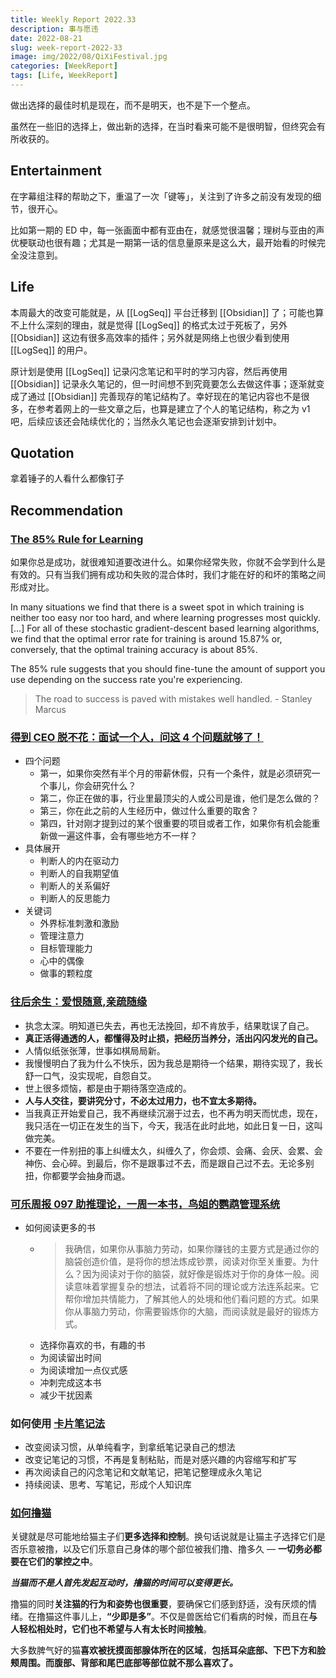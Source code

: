 ```yaml
---
title: Weekly Report 2022.33
description: 事与愿违
date: 2022-08-21
slug: week-report-2022-33
image: img/2022/08/QiXiFestival.jpg
categories: [WeekReport]
tags: [Life, WeekReport]
---
```


做出选择的最佳时机是现在，而不是明天，也不是下一个整点。

虽然在一些旧的选择上，做出新的选择，在当时看来可能不是很明智，但终究会有所收获的。

## Entertainment

在字幕组注释的帮助之下，重温了一次「键等」，关注到了许多之前没有发现的细节，很开心。

比如第一期的 ED 中，每一张画面中都有亚由在，就感觉很温馨；理树与亚由的声优梗联动也很有趣；尤其是一期第一话的信息量原来是这么大，最开始看的时候完全没注意到。

## Life

本周最大的改变可能就是，从 [[LogSeq]] 平台迁移到 [[Obsidian]] 了；可能也算不上什么深刻的理由，就是觉得 [[LogSeq]] 的格式太过于死板了，另外 [[Obsidian]] 这边有很多高效率的插件；另外就是网络上也很少看到使用 [[LogSeq]] 的用户。

原计划是使用 [[LogSeq]] 记录闪念笔记和平时的学习内容，然后再使用 [[Obsidian]] 记录永久笔记的，但一时间想不到究竟要怎么去做这件事；逐渐就变成了通过 [[Obsidian]] 完善现存的笔记结构了。幸好现在的笔记内容也不是很多，在参考着网上的一些文章之后，也算是建立了个人的笔记结构，称之为 v1 吧，后续应该还会陆续优化的；当然永久笔记也会逐渐安排到计划中。

## Quotation

拿着锤子的人看什么都像钉子

## Recommendation

### [The 85% Rule for Learning](https://www.scotthyoung.com/blog/2022/07/05/85-percent-rule/)

如果你总是成功，就很难知道要改进什么。如果你经常失败，你就不会学到什么是有效的。只有当我们拥有成功和失败的混合体时，我们才能在好的和坏的策略之间形成对比。

In many situations we find that there is a sweet spot in which training is neither too easy nor too hard, and where learning progresses most quickly. […] For all of these stochastic gradient-descent based learning algorithms, we find that the optimal error rate for training is around 15.87% or, conversely, that the optimal training accuracy is about 85%.

The 85% rule suggests that you should fine-tune the amount of support you use depending on the success rate you're experiencing.

> The road to success is paved with mistakes well handled. - Stanley Marcus

### [得到 CEO 脱不花：面试一个人，问这 4 个问题就够了！](https://mp.weixin.qq.com/s/EIw6J4fVCeQu4IYiWEPVYA)

- 四个问题
  - 第一，如果你突然有半个月的带薪休假，只有一个条件，就是必须研究一个事儿，你会研究什么？
  - 第二，你正在做的事，行业里最顶尖的人或公司是谁，他们是怎么做的？
  - 第三，你在此之前的人生经历中，做过什么重要的取舍？
  - 第四，针对刚才提到过的某个很重要的项目或者工作，如果你有机会能重新做一遍这件事，会有哪些地方不一样？
- 具体展开
  - 判断人的内在驱动力
  - 判断人的自我期望值
  - 判断人的关系偏好
  - 判断人的反思能力
- 关键词
  - 外界标准刺激和激励
  - 管理注意力
  - 目标管理能力
  - 心中的偶像
  - 做事的颗粒度

### [往后余生：爱恨随意,亲疏随缘](https://mp.weixin.qq.com/s/Q-sc6zfLfWjG9Gzi1YyBzQ)

- 执念太深。明知道已失去，再也无法挽回，却不肯放手，结果耽误了自己。
- **真正活得通透的人，都懂得及时止损，把经历当养分，活出闪闪发光的自己。**
- 人情似纸张张薄，世事如棋局局新。
- 我慢慢明白了我为什么不快乐，因为我总是期待一个结果，期待实现了，我长舒一口气，没实现呢，自怨自艾。
- 世上很多烦恼，都是由于期待落空造成的。
- **人与人交往，要讲究分寸，不必太过用力，也不宜太多期待。**
- 当我真正开始爱自己，我不再继续沉溺于过去，也不再为明天而忧虑，现在，我只活在一切正在发生的当下，今天，我活在此时此地，如此日复一日，这叫做完美。
- 不要在一件别扭的事上纠缠太久，纠缠久了，你会烦、会痛、会厌、会累、会神伤、会心碎。到最后，你不是跟事过不去，而是跟自己过不去。无论多别扭，你都要学会抽身而退。

### [可乐周报 097 助推理论，一周一本书，鸟姐的鹦鹉管理系统](http://coke.do/issues/097-1198464)

- 如何阅读更多的书
  - > 我确信，如果你从事脑力劳动，如果你赚钱的主要方式是通过你的脑袋创造价值，是将你的想法炼成钞票，阅读对你至关重要。为什么？因为阅读对于你的脑袋，就好像是锻炼对于你的身体一般。阅读意味着掌握复杂的想法，试着将不同的理论或方法连系起来。它帮你增加共情能力，了解其他人的处境和他们看问题的方式。如果你从事脑力劳动，你需要锻炼你的大脑，而阅读就是最好的锻炼方式。
  - 选择你喜欢的书，有趣的书
  - 为阅读留出时间
  - 为阅读增加一点仪式感
  - 冲刺完成这本书
  - 减少干扰因素

### 如何使用 [卡片笔记法](https://weread.qq.com/web/bookDetail/3d8326d072552e803d87c41)

- 改变阅读习惯，从单纯看字，到拿纸笔记录自己的想法
- 改变记笔记的习惯，不再是复制粘贴，而是对感兴趣的内容缩写和扩写
- 再次阅读自己的闪念笔记和文献笔记，把笔记整理成永久笔记
- 持续阅读、思考、写笔记，形成个人知识库

### [如何撸猫](https://mp.weixin.qq.com/s/-SEPSk9YMVC40HxyyzsDNA)

关键就是尽可能地给猫主子们**更多选择和控制**。换句话说就是让猫主子选择它们是否乐意被撸，以及它们乐意自己身体的哪个部位被我们撸、撸多久 — **一切务必都要在它们的掌控之中**。

_**当猫而不是人首先发起互动时，撸猫的时间可以变得更长。**_

撸猫的同时**关注猫的行为和姿势也很重要**，要确保它们感到舒适，没有厌烦的情绪。在撸猫这件事儿上，**“少即是多”**。不仅是兽医给它们看病的时候，而且在**与人轻松相处时，它们也不希望与人有太长时间接触**。

大多数脾气好的猫**喜欢被抚摸面部腺体所在的区域**，**包括耳朵底部、下巴下方和脸颊周围。而腹部、背部和尾巴底部等部位就不那么喜欢了。**
